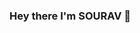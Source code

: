 ### Hey there I'm SOURAV 👋

<!--
**iamsourav66/iamsourav66** is a ✨ _special_ ✨ repository because its `README.md` (this file) appears on your GitHub profile.

Here are some ideas to get you started:

- 🔭 I’m currently working on improving my problem solving skills .
- 🌱 I’m currently learning Python & DSA ...
- 👯 I’m looking to collaborate on Hackathon and Synap .
- 🤔 I’m looking for help with Open Source.
- 💬 Ask me about anything and I'll try my best to help you in that ...
- 📫 How to reach me: email me .
- 😄 Pronouns:He/Him/His .
- ⚡ Fun fact:I'm a painter, a footballer, a dreamer  .
-->
